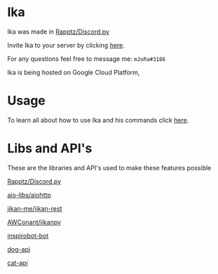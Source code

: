 # Ika

Ika was made in [Rapptz/Discord.py](https://github.com/Rapptz/discord.py)

Invite Ika to your server by clicking [here](https://discord.com/api/oauth2/authorize?client_id=705683895055679521&permissions=378880&scope=bot).

For any questions feel free to message me: `mJoRa#3186`

Ika is being hosted on Google Cloud Platform,

# Usage

To learn all about how to use Ika and his commands click [here](https://hheselbarth.gitbook.io/mr-bot/).

# Libs and API's

These are the libraries and API's used to make these features possible

[Rapptz/Discord.py](https://github.com/Rapptz/discord.py)

[aio-libs/aiohttp](https://github.com/aio-libs/aiohttp)

[jikan-me/jikan-rest](https://github.com/jikan-me/jikan-rest)

[AWConant/jikanpy](https://github.com/AWConant/jikanpy)

[inspirobot-bot](https://inspirobot.me/api?generate=true)

[dog-api](https://dog.ceo/dog-api/)

[cat-api](http://thecatapi.com)
